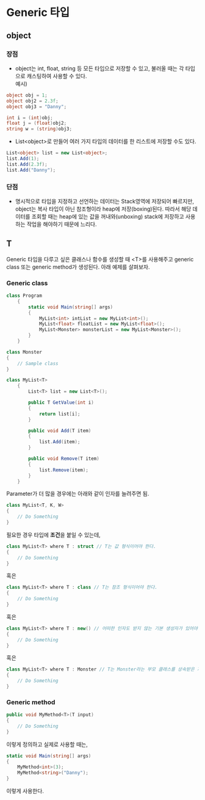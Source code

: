 # Generic 타입

## object

### 장점
- object는 int, float, string 등 모든 타입으로 저장할 수 있고, 불러올 때는 각 타입으로 캐스팅하여 사용할 수 있다.<br>
예시)
```csharp
object obj = 1;
object obj2 = 2.3f;
object obj3 = "Danny";

int i = (int)obj;
float j = (float)obj2;
string w = (string)obj3;
```
- List\<object>로 만들어 여러 가지 타입의 데이터를 한 리스트에 저장할 수도 있다.
```csharp
List<object> list = new List<object>;
list.Add(1);
list.Add(2.3f);
list.Add("Danny");
```
### 단점
- 명시적으로 타입을 지정하고 선언하는 데이터는 Stack영역에 저장되어 빠르지만, object는 복사 타입이 아닌 참조형이라 heap에 저장(boxing)된다. 따라서 해당 데이터를 조회할 때는 heap에 있는 값을 꺼내와(unboxing) stack에 저장하고 사용하는 작업을 해야하기 때문에 느리다. 

## T

Generic 타입을 다루고 싶은 클래스나 함수를 생성할 때 \<T>를 사용해주고 generic class 또는 generic method가 생성된다. 아래 예제를 살펴보자. 

### Generic class

```csharp
class Program
    {
        static void Main(string[] args)
        {
            MyList<int> intList = new MyList<int>();
            MyList<float> floatList = new MyList<float>();
            MyList<Monster> monsterList = new MyList<Monster>();
        }
    }

class Monster
{
    // Sample class
}

class MyList<T>
    {
        List<T> list = new List<T>();

        public T GetValue(int i)
        {
            return list[i];
        }

        public void Add(T item)
        {
            list.Add(item);
        }

        public void Remove(T item)
        {
            list.Remove(item);
        }
    }
```

Parameter가 더 많을 경우에는 아래와 같이 인자를 늘려주면 됨.
```csharp
class MyList<T, K, W>
{
    // Do Something      
}
```
필요한 경우 타입에 **조건**을 붙일 수 있는데,
```csharp
class MyList<T> where T : struct // T는 값 형식이어야 한다.
{
    // Do Something      
}
```
혹은
```csharp
class MyList<T> where T : class // T는 참조 형식이어야 한다.
{
    // Do Something      
}
```
혹은
```csharp
class MyList<T> where T : new() // 어떠한 인자도 받지 않는 기본 생성자가 있어야 한다.
{
    // Do Something      
}
```
혹은
```csharp
class MyList<T> where T : Monster // T는 Monster라는 부모 클래스를 상속받은 자식 클래스여야 한다.
{
    // Do Something      
}
```


### Generic method

```csharp
public void MyMethod<T>(T input)
{
    // Do Something
}
```
이렇게 정의하고 실제로 사용할 때는,
```csharp
static void Main(string[] args)
{
    MyMethod<int>(3);
    MyMethod<string>("Danny");
}
```
이렇게 사용한다.


